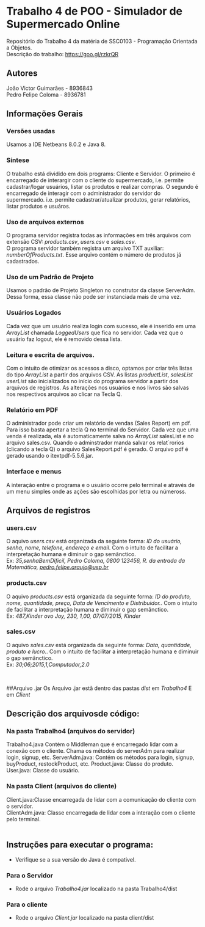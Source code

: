 # Trabalho 4 de POO - Simulador de Supermercado Online
Repositório do Trabalho 4 da matéria de SSC0103 - Programação Orientada a Objetos.<br />
Descrição do trabalho: https://goo.gl/rzkrQR<br />

## Autores
João Victor Guimarães - 8936843<br />
Pedro Felipe Coloma - 8936781<br />

## Informações Gerais
### Versões usadas
Usamos a IDE Netbeans 8.0.2 e Java 8.

### Síntese
O trabalho está dividido em dois programs: Cliente e Servidor.
O primeiro é encarregado de interargir com o cliente do supermercado, i.e. permite cadastrar/logar usuários, listar os produtos e realizar compras.
O segundo é encarregado de interagir com o administrador do servidor do supermercado. i.e. permite cadastrar/atualizar produtos, gerar relatórios, listar produtos e usuáros.

### Uso de arquivos externos
O programa servidor registra todas as informações em três arquivos com extensão CSV: *products.csv*, *users.csv* e *sales.csv*.<br />
O programa servidor também registra um arquivo TXT auxiliar: *numberOfProducts.txt*. Esse arquivo contém o número de produtos já cadastrados.<br />

### Uso de um Padrão de Projeto
Usamos o padrão de Projeto Singleton no construtor da classe ServerAdm. Dessa forma, essa classe não pode ser instanciada mais de uma vez.

### Usuários Logados
Cada vez que um usuário realiza login com sucesso, ele é inserido em uma *ArrayList* chamada *LoggedUsers* que fica no servidor. Cada vez que o usuário faz logout, ele é removido dessa lista.

### Leitura e escrita de arquivos.
Com o intuito de otimizar os acessos a disco, optamos por criar três listas do tipo *ArrayList* a partir dos arquivos CSV.
As listas *productList*, *salesList*  *userList* são inicializados no início do programa servidor a partir dos arquivos de registros. As alterações nos usuários e nos livros são salvas nos respectivos arquivos ao clicar na Tecla Q.

### Relatório em PDF
O administrador pode criar um relatório de vendas (Sales Report) em pdf. Para isso basta apertar a tecla Q no terminal do Servidor.
Cada vez que uma venda é realizada, ela é automaticamente salva no *ArrayList* salesList e no arquivo sales.csv.
Quando o adminstrador manda salvar os relat´rorios (clicando a tecla Q) o arquivo SalesReport.pdf é gerado.
O arquivo pdf é gerado usando o itextpdf-5.5.6.jar.

### Interface e menus
A interação entre o programa e o usuário ocorre pelo terminal e através de um menu simples onde as ações são escolhidas por letra ou númeross. <br />

## Arquivos de registros
### users.csv
O aquivo *users.csv* está organizada da seguinte forma: *ID do usuário, senha, nome, telefone, endereço e email*. Com o intuito de facilitar a interpretação humana e diminuir o gap semânctico. <br />
Ex: *35,senhaBemDificil, Pedro Coloma, 0800 123456, R. da entrada da Matemática, pedro.felipe.araujo@usp.br* <br />

### products.csv
O aquivo *products.csv* está organizada da seguinte forma: *ID do produto, nome, quantidade, preço, Data de Vencimento e Distribuidor.*. Com o intuito de facilitar a interpretação humana e diminuir o gap semânctico. <br />
Ex: *487,Kinder ovo Joy, 230, 1,00, 07/07/2015, Kinder* <br />

### sales.csv
O aquivo *sales.csv* está organizada da seguinte forma: *Data, quantidade, produto e lucro.*. Com o intuito de facilitar a interpretação humana e diminuir o gap semânctico. <br />
Ex: *30;06;2015,1,Computador,2.0* <br />

<br />

##Arquivo .jar
Os Arquivo .jar estã dentro das pastas *dist* em *Trabalho4* E em *Client*

## Descrição dos arquivosde código:<br />
### Na pasta Trabalho4 (arquivos do servidor)
Trabalho4.java Contém o Middleman que é encarregado lidar com a conexão com o cliente. Chama os métodos do serverAdm para realizar login, signup, etc.
ServerAdm.java: Contém os métodos para login, signup, buyProduct, restockProduct, etc.
Product.java: Classe do produto.
User.java: Classe do usuário.

### Na pasta Client (arquivos do cliente)
Client.java:Classe encarregada de lidar com a comunicação do cliente com o servidor.<br />
ClientAdm.java: Classe encarregada de lidar com a interação com o cliente pelo terminal.<br />
<br />

## Instruções para executar o programa:<br />
- Verifique se a sua versão do Java é compativel.
### Para o Servidor
- Rode o arquivo *Trabalho4.jar* localizado na pasta Trabalho4/dist
### Para o cliente
- Rode o arquivo *Client.jar* localizado na pasta client/dist
